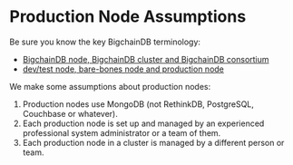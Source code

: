 # Production Node Assumptions

Be sure you know the key BigchainDB terminology:

* [BigchainDB node, BigchainDB cluster and BigchainDB consortium](https://docs.bigchaindb.com/en/latest/terminology.html)
* [dev/test node, bare-bones node and production node](../introduction.html)

We make some assumptions about production nodes:

1. Production nodes use MongoDB (not RethinkDB, PostgreSQL, Couchbase or whatever).
1. Each production node is set up and managed by an experienced professional system administrator or a team of them.
1. Each production node in a cluster is managed by a different person or team.
